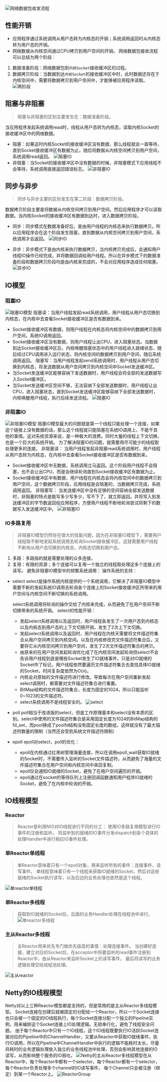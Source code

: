 ![网络数据包收发流程](../asserts/网络数据包收发流程.png)
## 性能开销
- 应用程序通过系统调用从用户态转为内核态的开销；系统调用返回时从内核态转为用户态的开销。
- 网络数据从内核空间通过CPU拷贝到用户空间的开销。
网络数据包接收流程可以总结为两个阶段：
1. 数据准备阶段：网络数据包到`内核Socket`接收缓冲区的过程。
2. 数据拷贝阶段：当数据到达`内核Socket`的接收缓冲区中时，此时数据还存在于内核空间中，需要将数据拷贝到用户空间中，才能够被应用程序读取。
![两阶段](../asserts/两阶段.png)
## 阻塞与非阻塞
> 阻塞与非阻塞的区别主要发生在：数据准备阶段。

当应用程序发起系统调用read时，线程从用户态转为内核态，读取内核Socket的接收缓冲区中的网络数据。
- 阻塞：如果这时内核Socket的接收缓冲区没有数据，那么线程就会一直等待，直到Socket接收缓冲区有数据为止。随后将数据从内核空间拷贝到用户空间，系统调用read返回。
![阻塞IO](../asserts/阻塞IO.png)
- 非阻塞：当Socket的接收缓冲区中没有数据的时候，非阻塞模式下应用线程不会等待，系统调用直接返回错误标志。
![非阻塞IO](../asserts/非阻塞IO.png)
##  同步与异步
>同步与异步主要的区别发生在第二阶段：数据拷贝阶段。

数据拷贝阶段主要是将数据从内核空间拷贝到用户空间。然后应用程序才可以读取数据。当内核Socket的接收缓冲区有数据到达时，进入数据拷贝阶段。
- 同步：同步模式在数据准备好后，是由用户线程的内核态来执行数据拷贝。所以应用程序会在这个阶段发生阻塞，直到数据从内核空间拷贝到用户空间，系统调用才会返回。
![同步IO](../asserts/同步IO.png)

- 异步：异步模式下是由内核来执行数据拷贝，当内核拷贝完成后，会通知用户线程IO操作已经完成，并将数据回调给用户线程。所以在异步模式下的数据准备阶段和数据拷贝阶段均是由内核来完成的，不会对应用程序造成任何阻塞。
![异步IO](../asserts/异步IO.png)
## IO模型
### 阻塞IO
![阻塞IO模型](../asserts/阻塞IO模型.png)
阻塞读：当用户线程发起read系统调用，用户线程从用户态切换到内核态，在内核中去查看Socket接收缓冲区是否有数据到来。
- Socket接收缓冲区有数据，则用户线程在内核态将内核空间中的数据拷贝到用户空间，系统IO调用返回。
- Socket接收缓冲区没有数据，则用户线程让出CPU，进入阻塞状态。当数据到达Socket接收缓冲区后，内核唤醒阻塞状态中的用户线程进入就绪状态，随后经过CPU调用进入运行状态，将内核空间的数据拷贝到用户空间，随后系统调用返回。
阻塞写：当用户线程发起send系统调用时，用户线程从用户态切换到内核态，将发送数据从用户空间拷贝到内核空间中Socket发送缓冲区。
- 当Socket发送缓冲区能够容纳下发送数据时，用户线程会将全部的发送数据写入Socket缓冲区。
- 当Socket发送缓冲区空间不够，无法容纳下全部发送数据时，用户线程让出CPU，进入阻塞状态，直到Socket发送缓冲区能够容纳下全部发送数据时，内核唤醒用户线程，执行后续发送流程。
![阻塞IO](../asserts/阻塞IO.png)

### 非阻塞IO
![非阻塞IO模型](../asserts/非阻塞IO模型.png)
阻塞IO模型最大的问题就是第一个线程只能处理一个连接，如果这个链接上没有数据的话，那么这个线程就只能阻塞在系统IO调用上，不能干其他的事情。这对系统资源来说，是一种极大的浪费。同时大量的线程上下文切换，也是一个巨大的系统开销。
为了解决阻塞IO的问题，就需要用尽可能少的线程取处理更多的连接。
非阻塞读：
当用户线程发起非阻塞read系统调用时，用户线程从用户态转为内核态，在内核中去查看Socket接收缓冲区是否有数据到来。
- Socket接收缓冲区中无数据，系统调用立马返回。这个阶段用户线程不会阻塞，也不会让出CPU，而是会继续轮询直到Socket接收缓冲区有数据为止。
- Socket接收缓冲区中有数据，用户线程在内核态会将内核空间中的数据拷贝到用户空间，这个数据拷贝阶段，应用线程是会阻塞的，当数据拷贝完成，系统调用返回。
非阻塞写：
当发送缓冲区中没有足够的空间容纳全部发送数据时，非阻塞的特点是能写多少写多少，写不下了，就立即返回。并将写入到发送缓冲区的字节数返回给应用程序，方便用户线程不断地轮询尝试将剩下的数据写入发送缓冲区中。
![非阻塞IO](../asserts/非阻塞IO.png)
### IO多路复用
>非阻塞IO模型仍然存在很大的性能问题，因为在非阻塞IO模型下，需要用户线程取不断地发起系统调用去轮询Socket接收缓冲区，这就需要用户线程不断地从用户态切换到内核态，内核态切换到用户态。

1. 多路：多路指的就是需要处理的众多连接。
2. 复用：有限的资源；多个连接可以复用一个独立的线程取处理这多个连接上的读写。
避免非阻塞IO模型中的频繁系统调用：
操作系统的支持：
- select
	select是操作系统内核提供的一个系统调用，它解决了非阻塞IO模型中需要不断的发起系统IO调用去轮询各个连接上的Socket接收缓冲区所带来的用户空间与内核空间不断切换的系统调用。
	
	select系统调用将轮询的操作交给了内核来完成，从而避免了在用户空间不断切换带来的系统开销。
	select的性能开销：
	- 发起select系统调用以及返回时，用户线程各发生了一次用户态到内核态以及内核态到用户态的上下文切换开销，发生了2次上下文切换。
	- 发起select系统调用以及返回时，用户线程在内核天需要将文件描述符集合从用户空间拷贝到内核空间。以及在内核修改完文件描述符集合后，又要将它从内核空间拷贝到用户空间，发生了2次文件描述符集合的拷贝。
	- 由原来的在用户空间发起轮询优化成了在内核空间发起轮询但select不会告诉用户线程到底是哪些Socket发生了IO就绪事件，只是对IO就绪的Socket作了标记，用户线程依然要遍历文件描述符集合去查找具体IO就绪的Socket，时间复杂度依然为O(n)。
	- 内核会对原始的文件描述符进行修改。导致每次在用户空间重新发起select调用时，都需要对文件描述符集合进行重置。
	- BitMap结构的文件描述符集合，长度为固定的1024，所以只能监听0~1023的文件描述符。
	- select系统调用不是线程安全的。
	![select](../asserts/select.png)
- poll
	poll相当于改进版的select，但是工作原理基本和select没有本质的区别。select中使用的文件描述符集合是采用固定长度为1024的BitMap结构的fd_set，而pool换成了poolfd结构没有固定长度的数组，这样就没有了最大描述符数量的限制（当然还会受到系统文件描述符限制）
- epoll
	epoll对select，poll的优化：
	- epoll在内核通过红黑树管理海量连接，所以在调用epoll_wait获取IO就绪的Socket时，不需要传入监听的Socket文件描述符，从而避免了海量的文件描述符集合在用户空间和内核空间中来回复制。
	- epoll仅会通知IO就绪的Socket，避免了在用户空间遍历的开销。
	- epoll通过在socket的等待队列上注册回调函数通知用户程序IO就绪的Socket，避免了在内核中轮询的开销。

## IO线程模型
### Reactor
> Reactor是利用NIO对IO线程进行不同的分工：
> 使用IO多路复用模型进行IO事件的注册和监听。
> 将监听到的就绪的IO事件分发dispatch到各个具体的处理Handler中进行相应IO事件处理。

###  单Reactor单线程
 >  单Reactor意味着只有一个epoll对象，用来监听所有的事件：连接事件、读写事件。
 >  单线程意味着只有一个线程来获取IO就绪的Socket，然后对这些就绪的Socket执行读写，以及后边的业务处理也依然是这个线程。

![单reactor单线程](../asserts/单reactor单线程.png)
### 单Reactor多线程
>获取到IO就绪的Socket后，后面的业务Handler处理在线程池中进行。
![单reactor多线程](../asserts/单reactor多线程.png)
### 主从Reactor多线程
> 主Reactor用来优先专门做优先级高的事情：处理连接事件。
>  当创建好连接，建立对应的Socket后，在acceptor中将要监听的read事件注册到Reactor中，由从Reactor来监听Socket上的读写事件。
>  最后将读写的业务逻辑处理交给线程池处理。

![主从reactor](../asserts/主从reactor.png)
## Netty的IO线程模型
Netty对以上三种Reactor模型都是支持的，但是常用的是主从Reactor多线程模型。
Socket连接在创建后就被固定的分配给一个Reactor，所以一个Socket连接也只会被一个固定的IO线程执行，每个Socket连接分配一个独立的Pipeline实例，用来编排这个Socket连接上IO处理逻辑。无锁串行化，避免了线程安全问题。
由于每个Reactor中只有一个IO线程，这个IO线程既要执行IO活跃Socket连接对应的Pipeline中的ChannelHandler，又要从Reactor中获取IO就绪事件，执行IO调用，所以在Pipeline中ChannelHandler中执行的逻辑不能耗时太长，尽量将耗时的业务逻辑处理放入独立的业务线程池中处理，否则会影响其他连接的IO读写，从而影响整个服务的IO吞吐。
![Netty的主从Reactor多线程模型](../asserts/Netty的主从Reactor多线程模型.png)在从Reactor中，每个Reactor中都有一个selector，每个Reactor都有一个selector，每个Reactor负责处理多个channel的IO读写事件， 每个Channel只会被注册（绑定）到某一个Reactor上。
![ReactorGroup](selector.png)